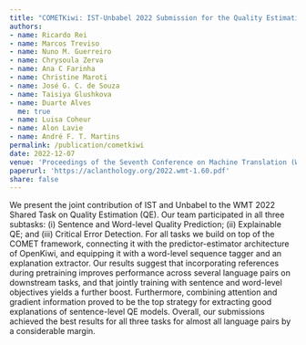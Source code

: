 ```yaml
---
title: "COMETKiwi: IST-Unbabel 2022 Submission for the Quality Estimation Shared Task"
authors:
- name: Ricardo Rei
- name: Marcos Treviso
- name: Nuno M. Guerreiro
- name: Chrysoula Zerva
- name: Ana C Farinha
- name: Christine Maroti
- name: José G. C. de Souza
- name: Taisiya Glushkova
- name: Duarte Alves
  me: true
- name: Luisa Coheur
- name: Alon Lavie
- name: André F. T. Martins
permalink: /publication/cometkiwi
date: 2022-12-07
venue: 'Proceedings of the Seventh Conference on Machine Translation (WMT)'
paperurl: 'https://aclanthology.org/2022.wmt-1.60.pdf'
share: false
---
```


We present the joint contribution of IST and Unbabel to the WMT 2022 Shared Task on Quality Estimation (QE). Our team participated in all three subtasks: (i) Sentence and Word-level Quality Prediction; (ii) Explainable QE; and (iii) Critical Error Detection. For all tasks we build on top of the COMET framework, connecting it with the predictor-estimator architecture of OpenKiwi, and equipping it with a word-level sequence tagger and an explanation extractor. Our results suggest that incorporating references during pretraining improves performance across several language pairs on downstream tasks, and that jointly training with sentence and word-level objectives yields a further boost. Furthermore, combining attention and gradient information proved to be the top strategy for extracting good explanations of sentence-level QE models. Overall, our submissions achieved the best results for all three tasks for almost all language pairs by a considerable margin.